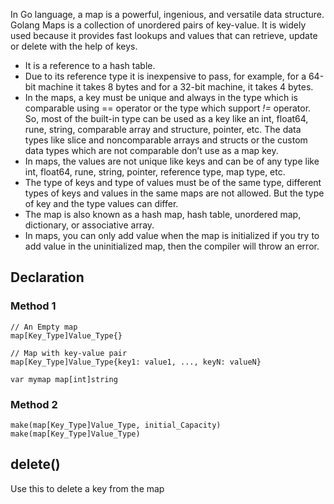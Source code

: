 In Go language, a map is a powerful, ingenious, and versatile data structure. Golang Maps is a collection of unordered pairs of key-value. It is widely used because it provides fast lookups and values that can retrieve, update or delete with the help of keys.

-   It is a reference to a hash table.
-   Due to its reference type it is inexpensive to pass, for example, for a 64-bit machine it takes 8 bytes and for a 32-bit machine, it takes 4 bytes.
-   In the maps, a key must be unique and always in the type which is comparable using == operator or the type which support _!=_ operator. So, most of the built-in type can be used as a key like an int, float64, rune, string, comparable array and structure, pointer, etc. The data types like slice and noncomparable arrays and structs or the custom data types which are not comparable don’t use as a map key.
-   In maps, the values are not unique like keys and can be of any type like int, float64, rune, string, pointer, reference type, map type, etc.
-   The type of keys and type of values must be of the same type, different types of keys and values in the same maps are not allowed. But the type of key and the type values can differ.
-   The map is also known as a hash map, hash table, unordered map, dictionary, or associative array.
-   In maps, you can only add value when the map is initialized if you try to add value in the uninitialized map, then the compiler will throw an error.

## Declaration

### Method 1
```
// An Empty map
map[Key_Type]Value_Type{}

// Map with key-value pair
map[Key_Type]Value_Type{key1: value1, ..., keyN: valueN}
```

```
var mymap map[int]string
```

### Method 2
```
make(map[Key_Type]Value_Type, initial_Capacity)
make(map[Key_Type]Value_Type)
```

## delete()
Use this to delete a key from the map
